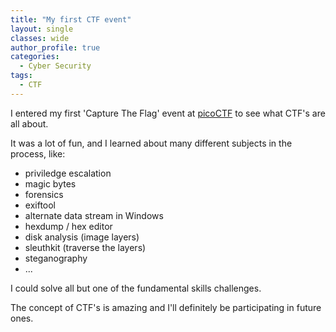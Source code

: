 ```yaml
---
title: "My first CTF event"
layout: single
classes: wide
author_profile: true
categories:
  - Cyber Security
tags:
  - CTF
---
```

I entered my first 'Capture The Flag' event at <a href="https://picoctf.org/" target="_blank">picoCTF</a> to see what CTF's are all about.
 
It was a lot of fun, and I learned about many different subjects in the process, like:
* priviledge escalation
* magic bytes
* forensics
* exiftool
* alternate data stream in Windows
* hexdump / hex editor
* disk analysis (image layers)
* sleuthkit (traverse the layers)
* steganography 
* ...

I could solve all but one of the fundamental skills challenges.

The concept of CTF's is amazing and I'll definitely be participating in future ones.
